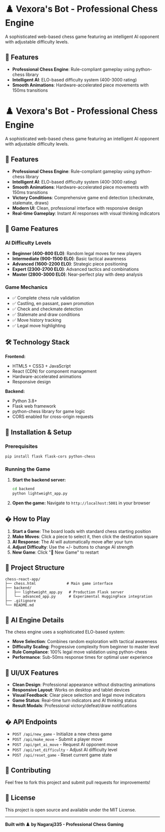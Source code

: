 # ♟️ Vexora's Bot - Professional Chess Engine

A sophisticated web-based chess game featuring an intelligent AI opponent with adjustable difficulty levels.

## 🚀 Features

- **Professional Chess Engine**: Rule-compliant gameplay using python-chess library
- **Intelligent AI**: ELO-based difficulty system (400-3000 rating)
- **Smooth Animations**: Hardware-accelerated piece movements with 150ms transitions
# ♟️ Vexora's Bot - Professional Chess Engine

A sophisticated web-based chess game featuring an intelligent AI opponent with adjustable difficulty levels.

## 🚀 Features

- **Professional Chess Engine**: Rule-compliant gameplay using python-chess library
- **Intelligent AI**: ELO-based difficulty system (400-3000 rating)
- **Smooth Animations**: Hardware-accelerated piece movements with 150ms transitions
- **Victory Conditions**: Comprehensive game end detection (checkmate, stalemate, draws)
- **Modern UI**: Clean, professional interface with responsive design
- **Real-time Gameplay**: Instant AI responses with visual thinking indicators

## 🎯 Game Features

### AI Difficulty Levels
- **Beginner (400-800 ELO)**: Random legal moves for new players
- **Intermediate (900-1500 ELO)**: Basic tactical awareness
- **Advanced (1600-2200 ELO)**: Strategic piece positioning
- **Expert (2300-2700 ELO)**: Advanced tactics and combinations
- **Master (2800-3000 ELO)**: Near-perfect play with deep analysis

### Game Mechanics
- ✅ Complete chess rule validation
- ✅ Castling, en passant, pawn promotion
- ✅ Check and checkmate detection
- ✅ Stalemate and draw conditions
- ✅ Move history tracking
- ✅ Legal move highlighting

## 🛠️ Technology Stack

**Frontend:**
- HTML5 + CSS3 + JavaScript
- React (CDN) for component management
- Hardware-accelerated animations
- Responsive design

**Backend:**
- Python 3.8+
- Flask web framework
- python-chess library for game logic
- CORS enabled for cross-origin requests

## 🔧 Installation & Setup

### Prerequisites
```bash
pip install flask flask-cors python-chess
```

### Running the Game
1. **Start the backend server:**
   ```bash
   cd backend
   python lightweight_app.py
   ```

2. **Open the game:**
   Navigate to `http://localhost:5001` in your browser

## � How to Play

1. **Start a Game**: The board loads with standard chess starting position
2. **Make Moves**: Click a piece to select it, then click the destination square
3. **AI Response**: The AI will automatically move after your turn
4. **Adjust Difficulty**: Use the +/- buttons to change AI strength
5. **New Game**: Click "🔄 New Game" to restart

## 📁 Project Structure

```
chess-react-app/
├── chess.html              # Main game interface
├── backend/
│   ├── lightweight_app.py   # Production Flask server
│   └── advanced_app.py      # Experimental HuggingFace integration
├── .gitignore
└── README.md
```

## 🧠 AI Engine Details

The chess engine uses a sophisticated ELO-based system:

- **Move Selection**: Combines random exploration with tactical awareness
- **Difficulty Scaling**: Progressive complexity from beginner to master level
- **Rule Compliance**: 100% legal move validation using python-chess
- **Performance**: Sub-50ms response times for optimal user experience

## 🎨 UI/UX Features

- **Clean Design**: Professional appearance without distracting animations
- **Responsive Layout**: Works on desktop and tablet devices
- **Visual Feedback**: Clear piece selection and legal move indicators
- **Game Status**: Real-time turn indicators and AI thinking status
- **Result Modals**: Professional victory/defeat/draw notifications

## � API Endpoints

- `POST /api/new_game` - Initialize a new chess game
- `POST /api/make_move` - Submit a player move
- `POST /api/get_ai_move` - Request AI opponent move
- `POST /api/set_difficulty` - Adjust AI difficulty level
- `POST /api/reset_game` - Reset current game state

## 🤝 Contributing

Feel free to fork this project and submit pull requests for improvements!

## 📄 License

This project is open source and available under the MIT License.

---

**Built with ♟️ by Nagaraj335 - Professional Chess Gaming**

